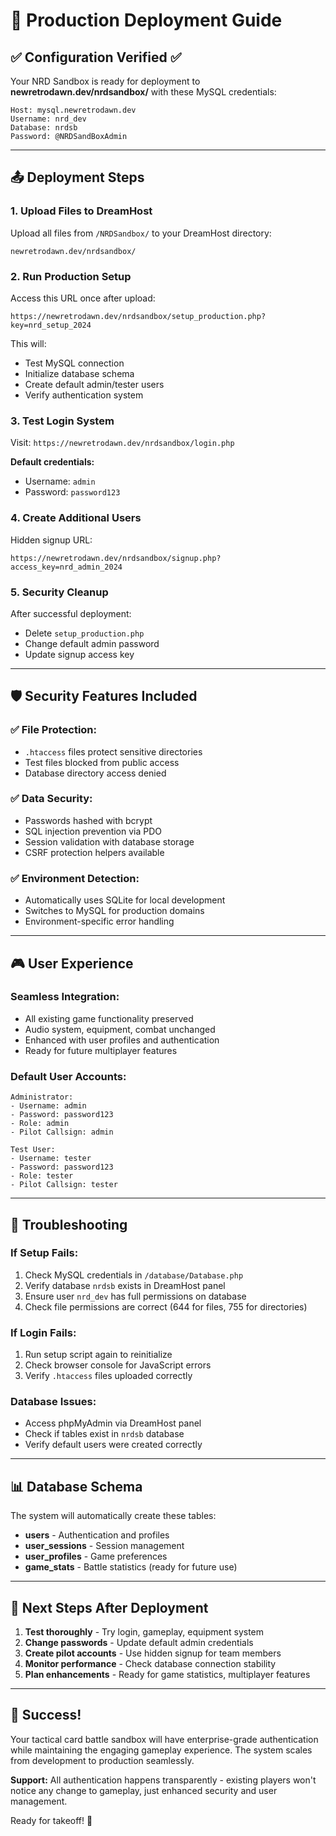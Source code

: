 # 🚀 Production Deployment Guide

## ✅ Configuration Verified ✅

Your NRD Sandbox is ready for deployment to **newretrodawn.dev/nrdsandbox/** with these MySQL credentials:

```
Host: mysql.newretrodawn.dev
Username: nrd_dev
Database: nrdsb
Password: @NRDSandBoxAdmin
```

---

## 📤 Deployment Steps

### **1. Upload Files to DreamHost**
Upload all files from `/NRDSandbox/` to your DreamHost directory:
```
newretrodawn.dev/nrdsandbox/
```

### **2. Run Production Setup**
Access this URL once after upload:
```
https://newretrodawn.dev/nrdsandbox/setup_production.php?key=nrd_setup_2024
```

This will:
- Test MySQL connection
- Initialize database schema
- Create default admin/tester users
- Verify authentication system

### **3. Test Login System**
Visit: `https://newretrodawn.dev/nrdsandbox/login.php`

**Default credentials:**
- Username: `admin`
- Password: `password123`

### **4. Create Additional Users**
Hidden signup URL:
```
https://newretrodawn.dev/nrdsandbox/signup.php?access_key=nrd_admin_2024
```

### **5. Security Cleanup**
After successful deployment:
- Delete `setup_production.php`
- Change default admin password
- Update signup access key

---

## 🛡️ Security Features Included

### **✅ File Protection:**
- `.htaccess` files protect sensitive directories
- Test files blocked from public access
- Database directory access denied

### **✅ Data Security:**
- Passwords hashed with bcrypt
- SQL injection prevention via PDO
- Session validation with database storage
- CSRF protection helpers available

### **✅ Environment Detection:**
- Automatically uses SQLite for local development
- Switches to MySQL for production domains
- Environment-specific error handling

---

## 🎮 User Experience

### **Seamless Integration:**
- All existing game functionality preserved
- Audio system, equipment, combat unchanged
- Enhanced with user profiles and authentication
- Ready for future multiplayer features

### **Default User Accounts:**
```
Administrator:
- Username: admin
- Password: password123
- Role: admin
- Pilot Callsign: admin

Test User:
- Username: tester  
- Password: password123
- Role: tester
- Pilot Callsign: tester
```

---

## 🔧 Troubleshooting

### **If Setup Fails:**
1. Check MySQL credentials in `/database/Database.php`
2. Verify database `nrdsb` exists in DreamHost panel
3. Ensure user `nrd_dev` has full permissions on database
4. Check file permissions are correct (644 for files, 755 for directories)

### **If Login Fails:**
1. Run setup script again to reinitialize
2. Check browser console for JavaScript errors
3. Verify `.htaccess` files uploaded correctly

### **Database Issues:**
- Access phpMyAdmin via DreamHost panel
- Check if tables exist in `nrdsb` database
- Verify default users were created correctly

---

## 📊 Database Schema

The system will automatically create these tables:
- **users** - Authentication and profiles
- **user_sessions** - Session management
- **user_profiles** - Game preferences
- **game_stats** - Battle statistics (ready for future use)

---

## 🎯 Next Steps After Deployment

1. **Test thoroughly** - Try login, gameplay, equipment system
2. **Change passwords** - Update default admin credentials
3. **Create pilot accounts** - Use hidden signup for team members
4. **Monitor performance** - Check database connection stability
5. **Plan enhancements** - Ready for game statistics, multiplayer features

---

## 🎉 Success!

Your tactical card battle sandbox will have enterprise-grade authentication while maintaining the engaging gameplay experience. The system scales from development to production seamlessly.

**Support:** All authentication happens transparently - existing players won't notice any change to gameplay, just enhanced security and user management.

Ready for takeoff! 🚀